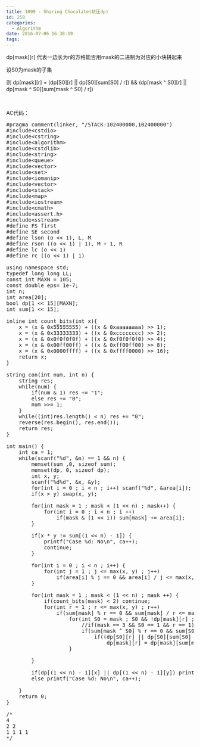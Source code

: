 ```yaml
---
title: 1099 - Sharing Chocolate(状压dp)
id: 258
categories:
  - Algorithm
date: 2016-07-06 16:38:19
tags:
---
```


dp[mask][r] 代表一边长为r的方格能否用mask的二进制为对应的小块拼起来

设S0为mask的子集

则 dp[mask][r] = (dp[S0][r] || dp[S0][sum[S0] / r]) &amp;&amp; (dp[mask ^ S0][r] || dp[mask ^ S0][sum[mask ^ S0] / r])

&nbsp;

AC代码：
<pre class="lang:c++ decode:true ">#pragma comment(linker, "/STACK:102400000,102400000")
#include&lt;cstdio&gt;
#include&lt;cstring&gt;
#include&lt;algorithm&gt;
#include&lt;cstdlib&gt;
#include&lt;string&gt;
#include&lt;queue&gt;
#include&lt;vector&gt;
#include&lt;set&gt;
#include&lt;iomanip&gt;
#include&lt;vector&gt;
#include&lt;stack&gt;
#include&lt;map&gt;
#include&lt;iostream&gt;
#include&lt;cmath&gt;
#include&lt;assert.h&gt;
#include&lt;sstream&gt;
#define FS first
#define SE second
#define lson (o &lt;&lt; 1), L, M
#define rson ((o &lt;&lt; 1) | 1), M + 1, R
#define lc (o &lt;&lt; 1)
#define rc ((o &lt;&lt; 1) | 1)

using namespace std;
typedef long long LL;
const int MAXN = 105;
const double eps= 1e-7;
int n;
int area[20];
bool dp[1 &lt;&lt; 15][MAXN];
int sum[1 &lt;&lt; 15];

inline int count_bits(int x){
    x = (x &amp; 0x55555555) + ((x &amp; 0xaaaaaaaa) &gt;&gt; 1);
    x = (x &amp; 0x33333333) + ((x &amp; 0xcccccccc) &gt;&gt; 2);
    x = (x &amp; 0x0f0f0f0f) + ((x &amp; 0xf0f0f0f0) &gt;&gt; 4);
    x = (x &amp; 0x00ff00ff) + ((x &amp; 0xff00ff00) &gt;&gt; 8);
    x = (x &amp; 0x0000ffff) + ((x &amp; 0xffff0000) &gt;&gt; 16);
    return x;
}

string con(int num, int n) {
    string res;
    while(num) {
        if(num &amp; 1) res += "1";
        else res += "0";
        num &gt;&gt;= 1;
    }
    while((int)res.length() &lt; n) res += "0";
    reverse(res.begin(), res.end());
    return res;
}

int main() {
    int ca = 1;
    while(scanf("%d", &amp;n) == 1 &amp;&amp; n) {
        memset(sum ,0, sizeof sum);
        memset(dp, 0, sizeof dp);
        int x, y;
        scanf("%d%d", &amp;x, &amp;y);
        for(int i = 0 ; i &lt; n ; i++) scanf("%d", &amp;area[i]);
        if(x &gt; y) swap(x, y);

        for(int mask = 1 ; mask &lt; (1 &lt;&lt; n) ; mask++) {
            for(int i = 0 ; i &lt; n ; i ++)
                if(mask &amp; (1 &lt;&lt; i)) sum[mask] += area[i];
        }

        if(x * y != sum[(1 &lt;&lt; n) - 1]) {
            printf("Case %d: No\n", ca++);
            continue;
        }

        for(int i = 0 ; i &lt; n ; i++) {
            for(int j = 1 ; j &lt;= max(x, y) ; j++)
                if(area[i] % j == 0 &amp;&amp; area[i] / j &lt;= max(x, y)) dp[1 &lt;&lt; i][j] = true;
        }

        for(int mask = 1 ; mask &lt; (1 &lt;&lt; n) ; mask ++) {
            if(count_bits(mask) &lt; 2) continue;
            for(int r = 1 ; r &lt;= max(x, y) ; r++)
                if(sum[mask] % r == 0 &amp;&amp; sum[mask] / r &lt;= max(x, y))
                    for(int S0 = mask ; S0 &amp;&amp; !dp[mask][r] ; S0 = (S0 - 1) &amp;  mask) {
                        //if(mask == 3 &amp;&amp; S0 == 1 &amp;&amp; r == 1) printf("%d %d %d\n", sum[mask], sum[mask ^ S0], sum[S0]);
                        if(sum[mask ^ S0] % r == 0 &amp;&amp; sum[S0] % r == 0 &amp;&amp; sum[mask ^ S0] / r &lt;= max(x, y) &amp;&amp; sum[S0] / r &lt;= max(x, y))
                            if((dp[S0][r] || dp[S0][sum[S0] / r]) &amp;&amp; (dp[mask ^ S0][r] || dp[mask ^ S0][sum[mask ^ S0] / r]))
                                dp[mask][r] = dp[mask][sum[mask] / r] = true;
                    }

        }

        if(dp[(1 &lt;&lt; n) - 1][x] || dp[(1 &lt;&lt; n) - 1][y]) printf("Case %d: Yes\n", ca++);
        else printf("Case %d: No\n", ca++);

    }
    return 0;
}

/*
4
2 2
1 1 1 1
*/
</pre>
&nbsp;